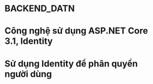 # BACKEND_DATN
# Công nghệ sử dụng ASP.NET Core 3.1, Identity
# Sử dụng Identity để phân quyền người dùng
